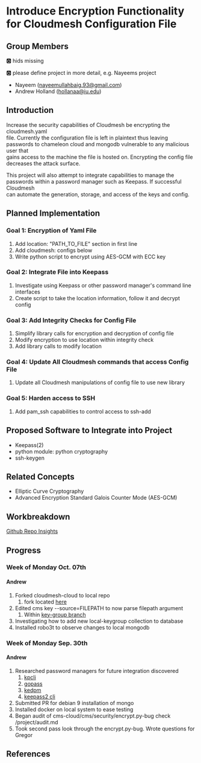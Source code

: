 # Introduce Encryption Functionality for Cloudmesh Configuration File

## Group Members

:o2: hids missing

:o2: please define project in more detail, e.g. Nayeems project

- Nayeem (nayeemullahbaig.93@gmail.com)  
- Andrew Holland (hollanaa@iu.edu)  

## Introduction

Increase the security capabilities of Cloudmesh be encrypting the cloudmesh.yaml  
file. Currently the configuration file is left in plaintext thus leaving  
passwords to chameleon cloud and mongodb vulnerable to any malicious user that  
gains access to the machine the file is hosted on. Encrypting the config file  
decreases the attack surface.   

This project will also attempt to integrate capabilities to manage the  
passwords within a password manager such as Keepass. If successful Cloudmesh  
can automate the generation, storage, and access of the keys and config.  

## Planned Implementation

### Goal 1: Encryption of Yaml File

1. Add location: "PATH\_TO\_FILE" section in first line
2. Add cloudmesh: configs below
3. Write python script to encrypt using AES-GCM with ECC key

### Goal 2: Integrate File into Keepass

1. Investigate using Keepass or other password manager's command line interfaces
2. Create script to take the location information, follow it and decrypt config

### Goal 3: Add Integrity Checks for Config File

1. Simplify library calls for encryption and decryption of config file
2. Modify encryption to use location within integrity check
3. Add library calls to modify location

### Goal 4: Update All Cloudmesh commands that access Config File

1. Update all Cloudmesh manipulations of config file to use new library

### Goal 5: Harden access to SSH

1. Add pam\_ssh capabilities to control access to ssh-add


## Proposed Software to Integrate into Project

* Keepass(2)  
* python module: python cryptography  
* ssh-keygen  

## Related Concepts

* Elliptic Curve Cryptography  
* Advanced Encryption Standard Galois Counter Mode (AES-GCM)

## Workbreakdown

[Github Repo Insights](<https://github.com/cloudmesh-community/fa19-516-144/pulse>)  

## Progress

### Week of Monday Oct. 07th

#### Andrew

1. Forked cloudmesh-cloud to local repo  
    1. fork located [here](<https://github.com/ElectricErudite/cloudmesh-cloud>)  
1. Edited cms key --source=FILEPATH to now parse filepath argument  
    1. Within [key-group branch](<https://github.com/ElectricErudite/cloudmesh-cloud/tree/key-group>)  
1. Investigating how to add new local-keygroup collection to database  
1. Installed robo3t to observe changes to local mongodb  

### Week of Monday Sep. 30th 

#### Andrew

1. Researched password managers for future integration discovered  
	1. [kpcli](<http://kpcli.sourceforge.net/>)  
	2. [gopass](<https://www.gopass.pw/>)  
	3. [kedpm](<http://kedpm.sourceforge.net/>)  
	4. [keepass2 cli](<https://keepass.info/help/base/cmdline.html>)  
1. Submitted PR for debian 9 installation of mongo  
1. Installed docker on local system to ease testing
1. Began audit of cms-cloud/cms/security/encrypt.py-bug check /project/audit.md
1. Took second pass look through the encrypt.py-bug. Wrote questions for Gregor  

## References

